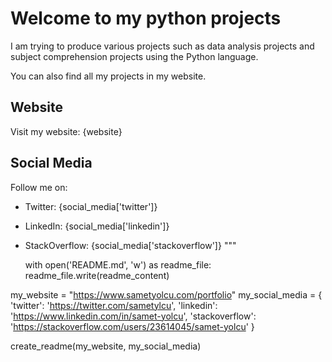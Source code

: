 
# Welcome to my python projects

I am trying to produce various projects such as data analysis projects and subject comprehension projects using the Python language. 

You can also find all my projects in my website.

## Website

Visit my website: {website}

## Social Media

Follow me on:
- Twitter: {social_media['twitter']}
- LinkedIn: {social_media['linkedin']}
- StackOverflow: {social_media['stackoverflow']}
"""

    with open('README.md', 'w') as readme_file:
        readme_file.write(readme_content)


my_website = "https://www.sametyolcu.com/portfolio"
my_social_media = {
    'twitter': 'https://twitter.com/sametylcu',
    'linkedin': 'https://www.linkedin.com/in/samet-yolcu',
    'stackoverflow': 'https://stackoverflow.com/users/23614045/samet-yolcu'
}

create_readme(my_website, my_social_media)


